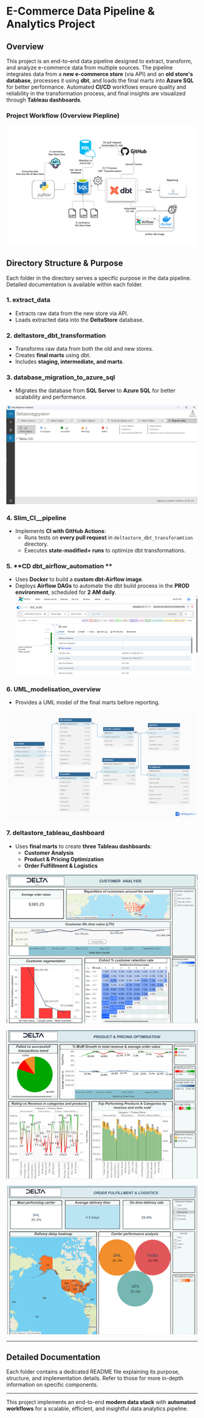 # E-Commerce Data Pipeline & Analytics Project

## Overview
This project is an end-to-end data pipeline designed to extract, transform, and analyze e-commerce data from multiple sources. The pipeline integrates data from a **new e-commerce store** (via API) and an **old store's database**, processes it using **dbt**, and loads the final marts into **Azure SQL** for better performance. Automated **CI/CD** workflows ensure quality and reliability in the transformation process, and final insights are visualized through **Tableau dashboards**.

### Project Workflow (Overview Piepline)

![Full Project Overview](<pictures/full project pipeline.png>)

## Directory Structure & Purpose
Each folder in the directory serves a specific purpose in the data pipeline. Detailed documentation is available within each folder.

### 1. **extract_data**
   - Extracts raw data from the new store via API.
   - Loads extracted data into the **DeltaStore** database.
   
### 2. **deltastore_dbt_transformation**
   - Transforms raw data from both the old and new stores.
   - Creates **final marts** using dbt.
   - Includes **staging, intermediate, and marts**.

### 3. **database_migration_to_azure_sql**
   - Migrates the database from **SQL Server** to **Azure SQL** for better scalability and performance.
   
   ![MIGRATION TO AZURE](pictures/migration_capture.png)

### 4. **Slim_CI__pipeline**
   - Implements **CI with GitHub Actions**:
     - Runs tests on **every pull request** in `deltastore_dbt_transforamtion`  directory.
     - Executes **state-modified+ runs** to optimize dbt transformations.

### 5. **CD dbt_airflow_automation **
   - Uses **Docker** to build a **custom dbt-Airflow image**.
   - Deploys **Airflow DAGs** to automate the dbt build process in the **PROD environment**, scheduled for **2 AM daily**.
    ![AIRFLOW DAG](<deltastore_airflow/screenshots/airflow_dag_jobs.png>)

### 6. **UML_modelisation_overview**
   - Provides a UML model of the final marts before reporting.

   ![UML modelisation](<pictures/UML model.png>)

### 7. **deltastore_tableau_dashboard**
   - Uses **final marts** to create **three Tableau dashboards**:
     - **Customer Analysis**
     - **Product & Pricing Optimization**
     - **Order Fulfillment & Logistics**
   
   ![CUSTUMER ANALYSIS](<deltastore_tableau_dashboards/screenshots/customer_analysis.png>)

   ![PRODUCT & PRICING OPTIMISATION](<deltastore_tableau_dashboards/screenshots/product_and_pricing_optimisation.png>)
   
   ![ORDER FULFILLMENT & LOGISTICS](<deltastore_tableau_dashboards/screenshots/order_fulfillment_and_logistics.png>)

---

## Detailed Documentation
Each folder contains a dedicated README file explaining its purpose, structure, and implementation details. Refer to those for more in-depth information on specific components.

---

This project implements an end-to-end **modern data stack** with **automated workflows** for a scalable, efficient, and insightful data analytics pipeline.

